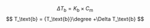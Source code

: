 $$
\Delta T_\text{b} =  K_\text{b} \times C_\text{m}
$$
$$
T_\text{b} = {T_\text{b}}\degree +\Delta T_\text{b}
$$